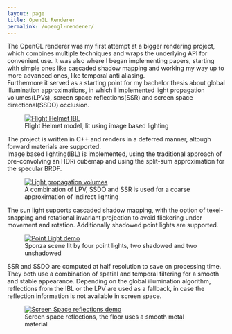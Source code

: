 ```yaml
---
layout: page
title: OpenGL Renderer
permalink: /opengl-renderer/
---
```


The OpenGL renderer was my first attempt at a bigger rendering project, which combines multiple techniques and wraps the underlying API for convenient use.
It was also where I began implementing papers, starting with simple ones like cascaded shadow mapping and working my way up to more advanced ones, like temporal anti aliasing.  
Furthermore it served as a starting point for my bachelor thesis about global illumination approximations, 
in which I implemented light propagation volumes(LPVs), screen space reflections(SSR) and screen space directional(SSDO) occlusion.

<figure>
  <a href="/images/GLRenderer/FlightHelmet.png" target="_blank">
    <img src="/images/GLRenderer/FlightHelmet.jpg" alt="Flight Helmet IBL" />
  </a>
  <figcaption> Flight Helmet model, lit using image based lighting </figcaption>
</figure>

The project is written in C++ and renders in a deferred manner, altough forward materials are supported.  
Image based lighting(IBL) is implemented, using the traditional approach of
pre-convolving an HDRi cubemap and using the split-sum approximation for the specular BRDF.  

<figure>
  <a href="/images/GLRenderer/LPV.png" target="_blank">
    <img src="/images/GLRenderer/LPV.jpg" alt="Light propagation volumes" />
  </a>
  <figcaption> A combination of LPV, SSDO and SSR is used for a coarse approximation of indirect lighting </figcaption>
</figure>

The sun light supports cascaded shadow mapping, with the option of texel-snapping and rotational invariant projection to avoid flickering under movement and rotation. 
Additionally shadowed point lights are supported.

<figure>
  <a href="/images/GLRenderer/PointLights.png" target="_blank">
    <img src="/images/GLRenderer/PointLights.jpg" alt="Point Light demo" />
  </a>
  <figcaption> Sponza scene lit by four point lights, two shadowed and two unshadowed </figcaption>
</figure>

SSR and SSDO are computed at half resolution to save on processing time. They both use a combination of spatial and temporal filtering for a smooth and stable appearance. 
Depending on the global illumination algorithm, reflections from the IBL or the LPV are used as a fallback, in case the reflection information is not available in screen space. 

<figure>
  <a href="/images/GLRenderer/SSR.png" target="_blank">
    <img src="/images/GLRenderer/SSR.jpg" alt="Screen Space reflections demo" />
  </a>
  <figcaption> Screen space reflections, the floor uses a smooth metal material </figcaption>
</figure>